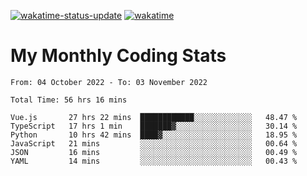 [![wakatime-status-update](https://github.com/noopurphalak/noopurphalak/workflows/wakatime-status-update/badge.svg)](https://github.com/noopurphalak/noopurphalak/actions/workflows/main.yml)
[![wakatime](https://wakatime.com/badge/user/80ace140-ef40-4fdd-b8ed-f3be3d2e1aea.svg)](https://wakatime.com/@80ace140-ef40-4fdd-b8ed-f3be3d2e1aea)

# My Monthly Coding Stats

<!--START_SECTION:waka-->

```text
From: 04 October 2022 - To: 03 November 2022

Total Time: 56 hrs 16 mins

Vue.js       27 hrs 22 mins  ████████████░░░░░░░░░░░░░   48.47 %
TypeScript   17 hrs 1 min    ███████▓░░░░░░░░░░░░░░░░░   30.14 %
Python       10 hrs 42 mins  ████▓░░░░░░░░░░░░░░░░░░░░   18.95 %
JavaScript   21 mins         ░░░░░░░░░░░░░░░░░░░░░░░░░   00.64 %
JSON         16 mins         ░░░░░░░░░░░░░░░░░░░░░░░░░   00.49 %
YAML         14 mins         ░░░░░░░░░░░░░░░░░░░░░░░░░   00.43 %
```

<!--END_SECTION:waka-->

